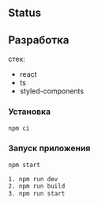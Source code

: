 
## Status


## Разработка

стек:

-   react
-   ts
-   styled-components

### Установка

```sh
npm ci
```

### Запуск приложения

```sh
npm start

1. npm run dev
2. npm run build
3. npm run start

```
